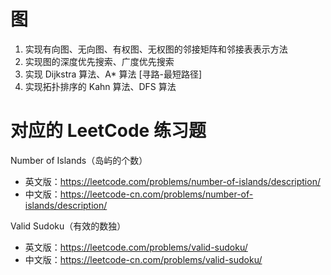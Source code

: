 # 图
1. 实现有向图、无向图、有权图、无权图的邻接矩阵和邻接表表示方法
2. 实现图的深度优先搜索、广度优先搜索
3. 实现 Dijkstra 算法、A* 算法 [寻路-最短路径]
4. 实现拓扑排序的 Kahn 算法、DFS 算法
# 对应的 LeetCode 练习题
Number of Islands（岛屿的个数）
- 英文版：https://leetcode.com/problems/number-of-islands/description/
- 中文版：https://leetcode-cn.com/problems/number-of-islands/description/

Valid Sudoku（有效的数独）
- 英文版：https://leetcode.com/problems/valid-sudoku/
- 中文版：https://leetcode-cn.com/problems/valid-sudoku/
